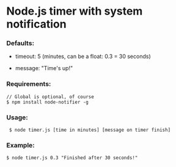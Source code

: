 # Node.js timer with system notification #

### Defaults: ###
* timeout: 5 (minutes, can be a float: 0.3 = 30 seconds)

* message: "Time's up!"

### Requirements: ###

```
// Global is optional, of course
$ npm install node-notifier -g
```

### Usage: ###

```
 $ node timer.js [time in minutes] [message on timer finish] 
```

### Example: ###

```
$ node timer.js 0.3 "Finished after 30 seconds!"
```